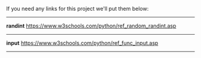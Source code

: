 If you need any links for this project we'll put them below:

---
**randint**
https://www.w3schools.com/python/ref_random_randint.asp

---
**input**
https://www.w3schools.com/python/ref_func_input.asp

---